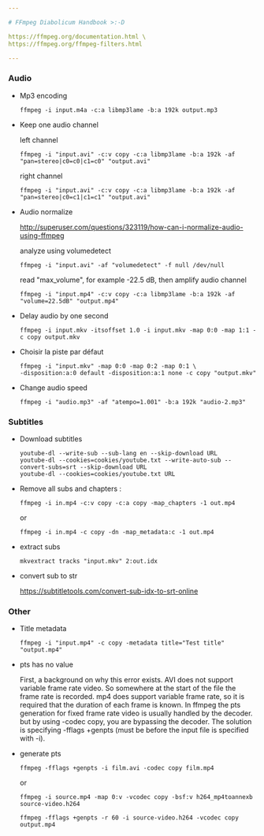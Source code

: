 ```yaml
---

# FFmpeg Diabolicum Handbook >:-D

https://ffmpeg.org/documentation.html \
https://ffmpeg.org/ffmpeg-filters.html

---
```


### Audio

* Mp3 encoding

    ```
    ffmpeg -i input.m4a -c:a libmp3lame -b:a 192k output.mp3
    ```
* Keep one audio channel

    left channel
    ```
    ffmpeg -i "input.avi" -c:v copy -c:a libmp3lame -b:a 192k -af "pan=stereo|c0=c0|c1=c0" "output.avi"
    ```
    right channel
    ```
    ffmpeg -i "input.avi" -c:v copy -c:a libmp3lame -b:a 192k -af "pan=stereo|c0=c1|c1=c1" "output.avi"
    ```
* Audio normalize

    http://superuser.com/questions/323119/how-can-i-normalize-audio-using-ffmpeg

    analyze using volumedetect
    ```
    ffmpeg -i "input.avi" -af "volumedetect" -f null /dev/null
    ```
    read "max_volume", for example -22.5 dB, then amplify audio channel
    ```
    ffmpeg -i "input.mp4" -c:v copy -c:a libmp3lame -b:a 192k -af "volume=22.5dB" "output.mp4"
    ```
    
* Delay audio by one second
    ```
    ffmpeg -i input.mkv -itsoffset 1.0 -i input.mkv -map 0:0 -map 1:1 -c copy output.mkv
    ```
* Choisir la piste par défaut
    ```
    ffmpeg -i "input.mkv" -map 0:0 -map 0:2 -map 0:1 \
    -disposition:a:0 default -disposition:a:1 none -c copy "output.mkv"
    ```
    
* Change audio speed
    ```
    ffmpeg -i "audio.mp3" -af "atempo=1.001" -b:a 192k "audio-2.mp3"
    ```
    
### Subtitles

* Download subtitles
    ```
    youtube-dl --write-sub --sub-lang en --skip-download URL
    youtube-dl --cookies=cookies/youtube.txt --write-auto-sub --convert-subs=srt --skip-download URL
    youtube-dl --cookies=cookies/youtube.txt URL
    ```
* Remove all subs and chapters :
    ```
    ffmpeg -i in.mp4 -c:v copy -c:a copy -map_chapters -1 out.mp4
    ```
    or
    ```
    ffmpeg -i in.mp4 -c copy -dn -map_metadata:c -1 out.mp4
    ```
* extract subs
    ```
    mkvextract tracks "input.mkv" 2:out.idx
    ```
* convert sub to str

    https://subtitletools.com/convert-sub-idx-to-srt-online

### Other

* Title metadata
    ```
    ffmpeg -i "input.mp4" -c copy -metadata title="Test title" "output.mp4"
    ```
* pts has no value

    First, a background on why this error exists.
    AVI does not support variable frame rate video.
    So somewhere at the start of the file the frame rate is recorded.
    mp4 does support variable frame rate, so it is required that
    the duration of each frame is known. In ffmpeg the pts generation
    for fixed frame rate video is usually handled by the decoder.
    but by using -codec copy, you are bypassing the decoder.
    The solution is specifying -fflags +genpts (must be before
    the input file is specified with -i).

* generate pts
    ```
    ffmpeg -fflags +genpts -i film.avi -codec copy film.mp4
    ```
    or
    ```
    ffmpeg -i source.mp4 -map 0:v -vcodec copy -bsf:v h264_mp4toannexb source-video.h264

    ffmpeg -fflags +genpts -r 60 -i source-video.h264 -vcodec copy output.mp4
    ```


